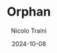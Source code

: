 ---
author: Nicolo Traini
title: Orphan
summary: album review
description: album review
slug: orphan
translationKey: orphan
date: 2024-10-08
artists: [Plague Organ]
release-years: [2020]
genres: [post-metal]
votes: [7.5]
streamingPlatforms:
  - name: bandcamp
    url: https://sentientruin.bandcamp.com/album/orphan
  - name: youtube
    url: https://www.youtube.com/watch?v=3amVypKICmM
---